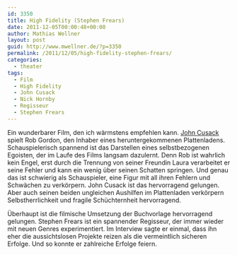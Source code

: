 ```yaml
---
id: 3350
title: High Fidelity (Stephen Frears)
date: 2011-12-05T00:00:48+00:00
author: Mathias Wellner
layout: post
guid: http://www.mwellner.de/?p=3350
permalink: /2011/12/05/high-fidelity-stephen-frears/
categories:
  - theater
tags:
  - Film
  - High Fidelity
  - John Cusack
  - Nick Hornby
  - Regisseur
  - Stephen Frears
---
```

Ein wunderbarer Film, den ich wärmstens empfehlen kann. [John Cusack](http://en.wikipedia.org/wiki/John_Cusack) spielt Rob Gordon, den Inhaber eines heruntergekommenen Plattenladens. Schauspielerisch spannend ist das Darstellen eines selbstbezogenen Egoisten, der im Laufe des Films langsam dazulernt. Denn Rob ist wahrlich kein Engel, erst durch die Trennung von seiner Freundin Laura verarbeitet er seine Fehler und kann ein wenig über seinen Schatten springen. Und genau das ist schwierig als Schauspieler, eine Figur mit all ihren Fehlern und Schwächen zu verkörpern. John Cusack ist das hervorragend gelungen. Aber auch seinen beiden ungleichen Aushilfen im Plattenladen verkörpern Selbstherrlichkeit und fragile Schüchternheit hervorragend. 

Überhaupt ist die filmische Umsetzung der Buchvorlage hervorragend gelungen. Stephen Frears ist ein spannender Regisseur, der immer wieder mit neuen Genres experimentiert. Im Interview sagte er einmal, dass ihn eher die aussichtslosen Projekte reizen als die vermeintlich sicheren Erfolge. Und so konnte er zahlreiche Erfolge feiern.